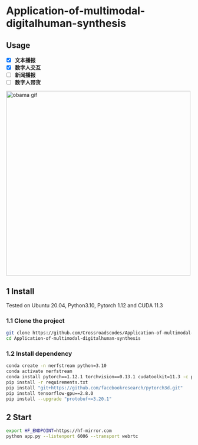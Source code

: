 # Application-of-multimodal-digitalhuman-synthesis
## Usage
- [x] **文本播报**
- [x] **数字人交互**
- [ ] **新闻播报**
- [ ] **数字人带货**

<img src="https://s2.loli.net/2024/06/02/sWr3HIxeJuOtLo9.gif" alt="obama gif" width="500">
                                                                                      
## 1 Install
Tested on Ubuntu 20.04, Python3.10, Pytorch 1.12 and CUDA 11.3
### 1.1 Clone the project
```bash
git clone https://github.com/Crossroadscodes/Application-of-multimodal-digitalhuman-synthesis.git
cd Application-of-multimodal-digitalhuman-synthesis
```
### 1.2 Install dependency
```bash
conda create -n nerfstream python=3.10
conda activate nerfstream
conda install pytorch==1.12.1 torchvision==0.13.1 cudatoolkit=11.3 -c pytorch
pip install -r requirements.txt
pip install "git+https://github.com/facebookresearch/pytorch3d.git"
pip install tensorflow-gpu==2.8.0
pip install --upgrade "protobuf<=3.20.1"
```
## 2 Start
```bash
export HF_ENDPOINT=https://hf-mirror.com
python app.py --listenport 6006 --transport webrtc
```

